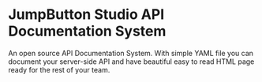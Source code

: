 # JumpButton Studio API Documentation System
An open source API Documentation System.
With simple YAML file you can document your server-side API and have beautiful easy to read HTML page ready for the rest of your team.
